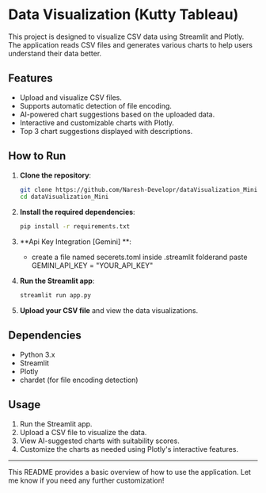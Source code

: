 # Data Visualization (Kutty Tableau)

This project is designed to visualize CSV data using Streamlit and Plotly. The application reads CSV files and generates various charts to help users understand their data better.

## Features

- Upload and visualize CSV files.
- Supports automatic detection of file encoding.
- AI-powered chart suggestions based on the uploaded data.
- Interactive and customizable charts with Plotly.
- Top 3 chart suggestions displayed with descriptions.
  
## How to Run

1. **Clone the repository**:
   ```bash
   git clone https://github.com/Naresh-Developr/dataVisualization_Mini.git
   cd dataVisualization_Mini
   ```

2. **Install the required dependencies**:
   ```bash
   pip install -r requirements.txt
   ```
3. **Api Key Integration [Gemini] **:
   - create a file named secerets.toml inside .streamlit folderand paste GEMINI_API_KEY = "YOUR_API_KEY" 

4. **Run the Streamlit app**:
   ```bash
   streamlit run app.py
   ```

5. **Upload your CSV file** and view the data visualizations.

## Dependencies

- Python 3.x
- Streamlit
- Plotly
- chardet (for file encoding detection)

## Usage

1. Run the Streamlit app.
2. Upload a CSV file to visualize the data.
3. View AI-suggested charts with suitability scores.
4. Customize the charts as needed using Plotly's interactive features.

---

This README provides a basic overview of how to use the application. Let me know if you need any further customization!
